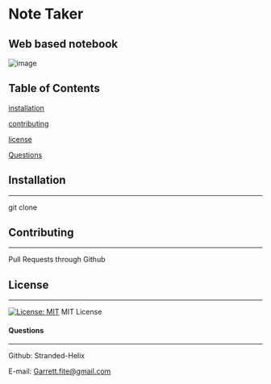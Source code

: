# Note Taker
## Web based notebook 
![image](https://user-images.githubusercontent.com/36345799/124971543-f032be80-dfee-11eb-87aa-eeeeb8e21f8e.png)

## Table of Contents 
[installation](#installation)
 
[contributing](#contributing)
 
[license](#license)
 
[Questions](#Questions) 

## Installation
***
git clone
## Contributing
***
Pull Requests through Github
## License
***
[![License: MIT](https://img.shields.io/badge/License-MIT-yellow.svg)](https://opensource.org/licenses/MIT)
MIT License


#### Questions
***
Github: Stranded-Helix

E-mail: Garrett.fite@gmail.com

